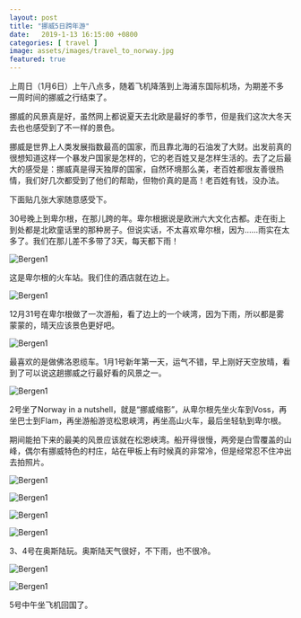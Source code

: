 ```yaml
---
layout: post
title: "挪威5日跨年游"
date:   2019-1-13 16:15:00 +0800
categories: [ travel ]
image: assets/images/travel_to_norway.jpg
featured: true
---
```


上周日（1月6日）上午八点多，随着飞机降落到上海浦东国际机场，为期差不多一周时间的挪威之行结束了。

挪威的风景真是好，虽然网上都说夏天去北欧是最好的季节，但是我们这次大冬天去也也感受到了不一样的景色。

挪威是世界上人类发展指数最高的国家，而且靠北海的石油发了大财。出发前真的很想知道这样一个暴发户国家是怎样的，它的老百姓又是怎样生活的。去了之后最大的感受是：挪威真是得天独厚的国家，自然环境那么美，老百姓都很友善很热情，我们好几次都受到了他们的帮助，但物价真的是高！老百姓有钱，没办法。

下面贴几张大家随意感受下。

30号晚上到卑尔根，在那儿跨的年。卑尔根据说是欧洲六大文化古都。走在街上到处都是北欧童话里的那种房子。但说实话，不太喜欢卑尔根，因为……雨实在太多了。我们在那儿差不多带了3天，每天都下雨！

![Bergen1](/assets/images/norway/1.jpg)

这是卑尔根的火车站。我们住的酒店就在边上。

![Bergen1](/assets/images/norway/2.jpg)

12月31号在卑尔根做了一次游船，看了边上的一个峡湾，因为下雨，所以都是雾蒙蒙的，晴天应该景色更好吧。

![Bergen1](/assets/images/norway/3.jpg)

最喜欢的是做佛洛恩缆车。1月1号新年第一天，运气不错，早上刚好天空放晴，看到了可以说这趟挪威之行最好看的风景之一。

![Bergen1](/assets/images/norway/4.jpg)

2号坐了Norway in a nutshell，就是“挪威缩影”，从卑尔根先坐火车到Voss，再坐巴士到Flam，再坐游船游览松恩峡湾，再坐高山火车，最后坐轻轨到卑尔根。

期间能拍下来的最美的风景应该就在松恩峡湾。船开得很慢，两旁是白雪覆盖的山峰，偶尔有挪威特色的村庄，站在甲板上有时候真的非常冷，但是经常忍不住冲出去拍照片。

![Bergen1](/assets/images/norway/5.jpg)

![Bergen1](/assets/images/norway/6.jpg)

![Bergen1](/assets/images/norway/7.jpg)

![Bergen1](/assets/images/norway/10.jpg)

3、4号在奥斯陆玩。奥斯陆天气很好，不下雨，也不很冷。

![Bergen1](/assets/images/norway/8.jpg)

![Bergen1](/assets/images/norway/9.jpg)

5号中午坐飞机回国了。